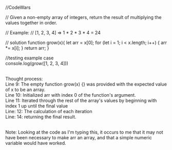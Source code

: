 //CodeWars

// Given a non-empty array of integers, return the result of multiplying the values together in order. 

// Example:
// [1, 2, 3, 4] => 1 * 2 * 3 * 4 = 24

// solution
function grow(x){
  let arr = x[0];
  for (let i = 1; i < x.length; i++) {
    arr *= x[i];
  }
  return arr;
}


//testing example case<br>
console.log(grow([1, 2, 3, 4]))<br><br> 


Thought process:<br>
Line 9: The empty function grow(x) {} was provided with the expected value of x to be an array.<br>
Line 10: Initialized arr with index 0 of the function's argument.<br>
Line 11: Iterated through the rest of the array's values by beginning with index 1 up until the final value<br>
Line: 12: The calculation of each iteration<br>
Line: 14: returning the final result.<br><br>

Note: Looking at the code as I'm typing this, it occurs to me that it may not have been necessary to make arr an array, and that a simple numeric variable would have worked.
